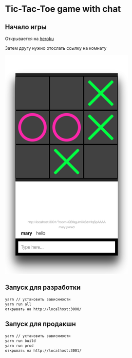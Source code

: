 # Tic-Tac-Toe game with chat

## Начало игры
Открывается на [heroku](https://protected-reaches-48178.herokuapp.com/)

Затем другу нужно отослать ссылку на комнату

![](https://raw.githubusercontent.com/JorJeG/ttt-game/master/public/screenshot/app.png)

## Запуск для разработки
```
yarn // установить зависимости
yarn run all
открывать на http://localhost:3000/
```

## Запуск для продакшн
```
yarn // установить зависимости
yarn run build
yarn run prod
открывать на http://localhost:3001/
```
